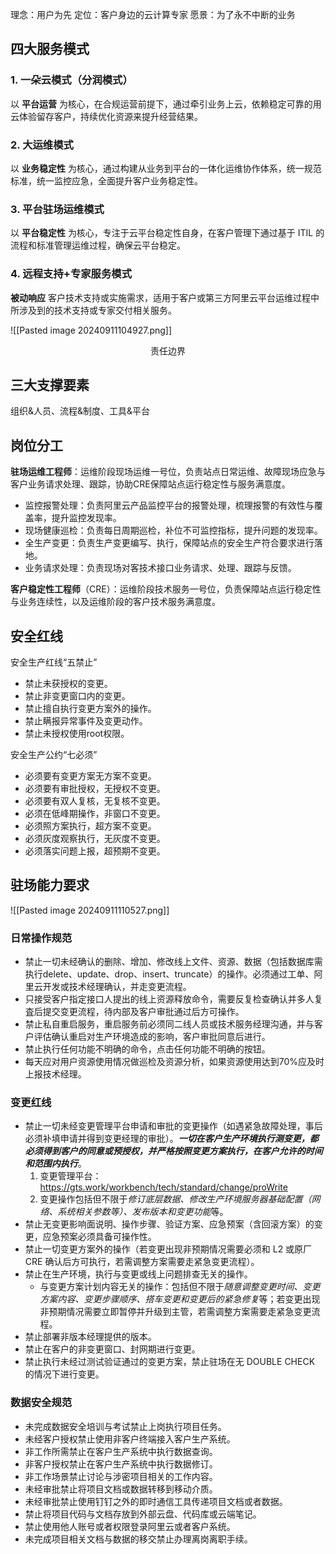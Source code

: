 
理念：用户为先
定位：客户身边的云计算专家
愿景：为了永不中断的业务

## 四大服务模式

### 1. 一朵云模式（分润模式）
以 **平台运营** 为核心，在合规运营前提下，通过牵引业务上云，依赖稳定可靠的用云体验留存客户，持续优化资源来提升经营结果。
### 2. 大运维模式
以 **业务稳定性** 为核心，通过构建从业务到平台的一体化运维协作体系，统一规范标准，统一监控应急，全面提升客户业务稳定性。
### 3. 平台驻场运维模式
以 **平台稳定性** 为核心，专注于云平台稳定性自身，在客户管理下通过基于 ITIL 的流程和标准管理运维过程，确保云平台稳定。
### 4. 远程支持+专家服务模式
**被动响应** 客户技术支持或实施需求，适用于客户或第三方阿里云平台运维过程中所涉及到的技术支持或专家交付相关服务。

![[Pasted image 20240911104927.png]]
<center>责任边界</center>

## 三大支撑要素

组织&人员、流程&制度、工具&平台

## 岗位分工

**驻场运维工程师**：运维阶段现场运维一号位，负责站点日常运维、故障现场应急与客户业务请求处理、跟踪，协助CRE保障站点运行稳定性与服务满意度。

- 监控报警处理：负责阿里云产品监控平台的报警处理，梳理报警的有效性与覆盖率，提升监控发现率。
- 现场健康巡检：负责每日周期巡检，补位不可监控指标，提升问题的发现率。
- 全生产变更：负责生产变更编写、执行，保障站点的安全生产符合要求进行落地。
- 业务请求处理：负责现场对客技术接口业务请求、处理、跟踪与反馈。

**客户稳定性工程师**（CRE）：运维阶段技术服务一号位，负责保障站点运行稳定性与业务连续性，以及运维阶段的客户技术服务满意度。

## 安全红线

安全生产红线“五禁止”

- 禁止未获授权的变更。
- 禁止非变更窗口内的变更。
- 禁止擅自执行变更方案外的操作。
- 禁止瞒报异常事件及变更动作。
- 禁止未授权使用root权限。

安全生产公约“七必须”

- 必须要有变更方案无方案不变更。
- 必须要有审批授权，无授权不变更。
- 必须要有双人复核，无复核不变更。
- 必须在低峰期操作，非窗口不变更。
- 必须照方案执行，超方案不变更。
- 必须灰度观察执行，无灰度不变更。
- 必须落实问题上报，超预期不变更。

## 驻场能力要求

![[Pasted image 20240911110527.png]]

### 日常操作规范

- 禁止一切未经确认的删除、增加、修改线上文件、资源、数据（包括数据库需执行delete、update、drop、insert、truncate）的操作。必须通过工单、阿里云开发或技术经理确认，并走变更流程。
- 只接受客户指定接口人提出的线上资源释放命令，需要反复检查确认并多人复査后提交变更流程，待内部及客户审批通过后方可操作。
- 禁止私自重启服务，重启服务前必须同二线人员或技术服务经理沟通，并与客户评估确认重启对生产环境造成的影响，客户审批同意后进行。
- 禁止执行任何功能不明确的命令，点击任何功能不明确的按钮。
- 每天应对用户资源使用情况做巡检及资源分析，如果资源使用达到70%应及时上报技术经理。

### 变更红线

- 禁止一切未经变更管理平台申请和审批的变更操作（如遇紧急故障处理，事后必须补填申请并得到变更经理的审批）。***一切在客户生产环境执行测变更，都必须得到客户的同意或预授权，并严格按照变更方案执行，在客户允许的时间和范围内执行***。
	1. 变更管理平台：https://gts.work/workbench/tech/standard/change/proWrite
	2. 变更操作包括但不限于*修订底层数据、修改生产环境服务器基础配置（网络、系统相关参数等）、发布版本和变更功能*等。
- 禁止无变更影响面说明、操作步骤、验证方案、应急预案（含回滚方案）的变更，应急预案必须具备可操作性。
- 禁止一切变更方案外的操作（若变更出现非预期情况需要必须和 L2 或原厂 CRE 确认后方可执行，若需调整方案需要走紧急变更流程）。
- 禁止在生产环境，执行与变更或线上问题排查无关的操作。
	- 与变更方案计划内容无关的操作：包括但不限于*随意调整变更时间、变更方案内容、变更步骤顺序、搭车变更和变更后的紧急修复*等；若变更出现非预期情况需要立即暂停并升级到主管，若需调整方案需要走紧急变更流程。
- 禁止部署非版本经理提供的版本。
- 禁止在客户的非变更窗口、封网期进行变更。
- 禁止执行未经过测试验证通过的变更方案，禁止驻场在无 DOUBLE CHECK 的情况下进行变更。

### 数据安全规范

- 未完成数据安全培训与考试禁止上岗执行项目任务。
- 未经客户授权禁止使用非客户终端接入客户生产系统。
- 非工作所需禁止在客户生产系统中执行数据查询。
- 非客户授权禁止在客户生产系统中执行数据修订。
- 非工作场景禁止讨论与涉密项目相关的工作内容。
- 未经审批禁止将项目文档或数据转移到移动介质。
- 未经审批禁止使用钉钉之外的即时通信工具传递项目文档或者数据。
- 禁止将项目代码与文档存放到外部云盘、代码库或云端笔记。
- 禁止使用他人账号或者权限登录阿里云或者客户系统。
- 未完成项目相关文档与数据的移交禁止办理离岗离职手续。

